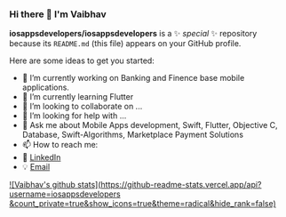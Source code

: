 ### Hi there 👋 I'm Vaibhav


**iosappsdevelopers/iosappsdevelopers** is a ✨ _special_ ✨ repository because its `README.md` (this file) appears on your GitHub profile.

Here are some ideas to get you started:

- 🔭 I’m currently working on Banking and Finence base mobile applications.
- 🌱 I’m currently learning Flutter
- 👯 I’m looking to collaborate on ...
- 🤔 I’m looking for help with ...
- 💬 Ask me about  Mobile Apps development, Swift, Flutter, Objective C, Database, Swift-Algorithms, Marketplace Payment Solutions 
- 📫 How to reach me: 
- :office: [LinkedIn](https://www.linkedin.com/in/dixit-vaibhav)
- :bulb: [Email](er.vaibhavdixit@yahoo.com)

[![Vaibhav's github stats](https://github-readme-stats.vercel.app/api?username=iosappsdevelopers
&count_private=true&show_icons=true&theme=radical&hide_rank=false)](https://github.com/anuraghazra/github-readme-stats)

<!-- 
- 😄 Pronouns: ...
- ⚡ Fun fact: ...

<-- 
